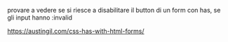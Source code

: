 provare a vedere se si riesce a disabilitare il button di un form con has, se gli input hanno :invalid

https://austingil.com/css-has-with-html-forms/


